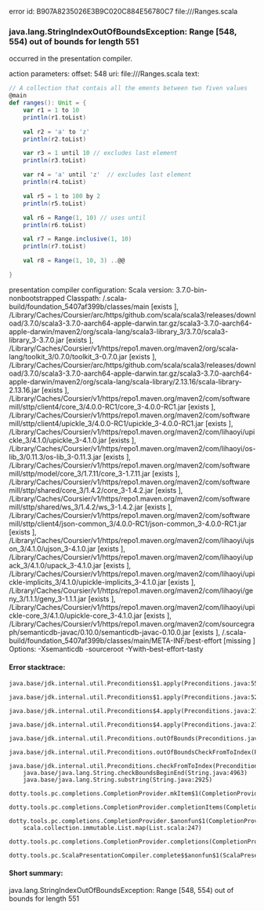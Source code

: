 error id: B907A8235026E3B9C020C884E56780C7
file://<WORKSPACE>/Ranges.scala
### java.lang.StringIndexOutOfBoundsException: Range [548, 554) out of bounds for length 551

occurred in the presentation compiler.



action parameters:
offset: 548
uri: file://<WORKSPACE>/Ranges.scala
text:
```scala
// A collection that contais all the ements between two fiven values
@main 
def ranges(): Unit = {
    var r1 = 1 to 10
    println(r1.toList)

    val r2 = 'a' to 'z'
    println(r2.toList)

    var r3 = 1 until 10 // excludes last element
    println(r3.toList)

    var r4 = 'a' until 'z'  // excludes last element
    println(r4.toList)

    val r5 = 1 to 100 by 2
    println(r5.toList)

    val r6 = Range(1, 10) // uses until
    println(r6.toList)

    val r7 = Range.inclusive(1, 10)
    println(r7.toList)

    val r8 = Range(1, 10, 3) ..@@

}
```


presentation compiler configuration:
Scala version: 3.7.0-bin-nonbootstrapped
Classpath:
<WORKSPACE>/.scala-build/foundation_5407af399b/classes/main [exists ], <HOME>/Library/Caches/Coursier/arc/https/github.com/scala/scala3/releases/download/3.7.0/scala3-3.7.0-aarch64-apple-darwin.tar.gz/scala3-3.7.0-aarch64-apple-darwin/maven2/org/scala-lang/scala3-library_3/3.7.0/scala3-library_3-3.7.0.jar [exists ], <HOME>/Library/Caches/Coursier/v1/https/repo1.maven.org/maven2/org/scala-lang/toolkit_3/0.7.0/toolkit_3-0.7.0.jar [exists ], <HOME>/Library/Caches/Coursier/arc/https/github.com/scala/scala3/releases/download/3.7.0/scala3-3.7.0-aarch64-apple-darwin.tar.gz/scala3-3.7.0-aarch64-apple-darwin/maven2/org/scala-lang/scala-library/2.13.16/scala-library-2.13.16.jar [exists ], <HOME>/Library/Caches/Coursier/v1/https/repo1.maven.org/maven2/com/softwaremill/sttp/client4/core_3/4.0.0-RC1/core_3-4.0.0-RC1.jar [exists ], <HOME>/Library/Caches/Coursier/v1/https/repo1.maven.org/maven2/com/softwaremill/sttp/client4/upickle_3/4.0.0-RC1/upickle_3-4.0.0-RC1.jar [exists ], <HOME>/Library/Caches/Coursier/v1/https/repo1.maven.org/maven2/com/lihaoyi/upickle_3/4.1.0/upickle_3-4.1.0.jar [exists ], <HOME>/Library/Caches/Coursier/v1/https/repo1.maven.org/maven2/com/lihaoyi/os-lib_3/0.11.3/os-lib_3-0.11.3.jar [exists ], <HOME>/Library/Caches/Coursier/v1/https/repo1.maven.org/maven2/com/softwaremill/sttp/model/core_3/1.7.11/core_3-1.7.11.jar [exists ], <HOME>/Library/Caches/Coursier/v1/https/repo1.maven.org/maven2/com/softwaremill/sttp/shared/core_3/1.4.2/core_3-1.4.2.jar [exists ], <HOME>/Library/Caches/Coursier/v1/https/repo1.maven.org/maven2/com/softwaremill/sttp/shared/ws_3/1.4.2/ws_3-1.4.2.jar [exists ], <HOME>/Library/Caches/Coursier/v1/https/repo1.maven.org/maven2/com/softwaremill/sttp/client4/json-common_3/4.0.0-RC1/json-common_3-4.0.0-RC1.jar [exists ], <HOME>/Library/Caches/Coursier/v1/https/repo1.maven.org/maven2/com/lihaoyi/ujson_3/4.1.0/ujson_3-4.1.0.jar [exists ], <HOME>/Library/Caches/Coursier/v1/https/repo1.maven.org/maven2/com/lihaoyi/upack_3/4.1.0/upack_3-4.1.0.jar [exists ], <HOME>/Library/Caches/Coursier/v1/https/repo1.maven.org/maven2/com/lihaoyi/upickle-implicits_3/4.1.0/upickle-implicits_3-4.1.0.jar [exists ], <HOME>/Library/Caches/Coursier/v1/https/repo1.maven.org/maven2/com/lihaoyi/geny_3/1.1.1/geny_3-1.1.1.jar [exists ], <HOME>/Library/Caches/Coursier/v1/https/repo1.maven.org/maven2/com/lihaoyi/upickle-core_3/4.1.0/upickle-core_3-4.1.0.jar [exists ], <HOME>/Library/Caches/Coursier/v1/https/repo1.maven.org/maven2/com/sourcegraph/semanticdb-javac/0.10.0/semanticdb-javac-0.10.0.jar [exists ], <WORKSPACE>/.scala-build/foundation_5407af399b/classes/main/META-INF/best-effort [missing ]
Options:
-Xsemanticdb -sourceroot <WORKSPACE> -Ywith-best-effort-tasty




#### Error stacktrace:

```
java.base/jdk.internal.util.Preconditions$1.apply(Preconditions.java:55)
	java.base/jdk.internal.util.Preconditions$1.apply(Preconditions.java:52)
	java.base/jdk.internal.util.Preconditions$4.apply(Preconditions.java:213)
	java.base/jdk.internal.util.Preconditions$4.apply(Preconditions.java:210)
	java.base/jdk.internal.util.Preconditions.outOfBounds(Preconditions.java:98)
	java.base/jdk.internal.util.Preconditions.outOfBoundsCheckFromToIndex(Preconditions.java:112)
	java.base/jdk.internal.util.Preconditions.checkFromToIndex(Preconditions.java:349)
	java.base/java.lang.String.checkBoundsBeginEnd(String.java:4963)
	java.base/java.lang.String.substring(String.java:2925)
	dotty.tools.pc.completions.CompletionProvider.mkItem$1(CompletionProvider.scala:250)
	dotty.tools.pc.completions.CompletionProvider.completionItems(CompletionProvider.scala:356)
	dotty.tools.pc.completions.CompletionProvider.$anonfun$1(CompletionProvider.scala:149)
	scala.collection.immutable.List.map(List.scala:247)
	dotty.tools.pc.completions.CompletionProvider.completions(CompletionProvider.scala:141)
	dotty.tools.pc.ScalaPresentationCompiler.complete$$anonfun$1(ScalaPresentationCompiler.scala:191)
```
#### Short summary: 

java.lang.StringIndexOutOfBoundsException: Range [548, 554) out of bounds for length 551